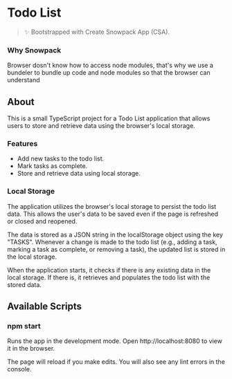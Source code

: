 # Todo List

> ✨ Bootstrapped with Create Snowpack App (CSA). <br />

### Why Snowpack
Browser dosn't know how to access node modules, that's why we use a bundeler to bundle up code and node modules so that the browser can understand

## About
This is a small TypeScript project for a Todo List application that allows users to store and retrieve data using the browser's local storage.

### Features
- Add new tasks to the todo list.
- Mark tasks as complete.
- Store and retrieve data using local storage.

### Local Storage
The application utilizes the browser's local storage to persist the todo list data. This allows the user's data to be saved even if the page is refreshed or closed and reopened.

The data is stored as a JSON string in the localStorage object using the key "TASKS". Whenever a change is made to the todo list (e.g., adding a task, marking a task as complete, or removing a task), the updated list is stored in the local storage.

When the application starts, it checks if there is any existing data in the local storage. If there is, it retrieves and populates the todo list with the stored data.


## Available Scripts
### npm start

Runs the app in the development mode.
Open http://localhost:8080 to view it in the browser.

The page will reload if you make edits.
You will also see any lint errors in the console.
